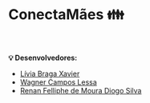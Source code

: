 # ConectaMães	👪

<br>

<b>💡	Desenvolvedores:</b>
<ul>
  <li><a href="https://github.com/liviabrg" target="_blank">Lívia Braga Xavier</a></li>
  <li><a href="https://github.com/wlessadev" target="_blank">Wagner Campos Lessa</a></li>
  <li><a href="https://github.com/RenanFelliphe" target="_blank">Renan Felliphe de Moura Diogo Silva</a></li>
</ul>
